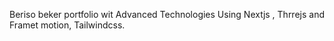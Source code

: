 Beriso beker portfolio wit Advanced Technologies Using Nextjs , Thrrejs and Framet motion, Tailwindcss.
